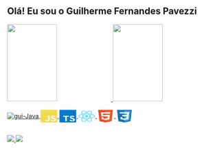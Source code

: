  ## Olá! Eu sou o Guilherme Fernandes Pavezzi

<div>
  <a href="https://github.com/guipavezzi">
  <img height="180em" width="48%" src="https://github-readme-stats.vercel.app/api?username=guipavezzi&show_icons=true&theme=dark&include_all_commits=true&count_private=true"/>
  <img height="180em" width="48%" src="https://github-readme-stats.vercel.app/api/top-langs/?username=guipavezzi&layout=compact&langs_count=7&theme=dark"/>
</div>

  
<div style="display: inline_block"><br>
  <img align="center" alt="gui-Java" height="40" width="40" src="https://cdn.jsdelivr.net/gh/devicons/devicon/icons/java/java-original-wordmark.svg"/>
  <img align="center" alt="gui-Js" height="30" width="40" src="https://raw.githubusercontent.com/devicons/devicon/master/icons/javascript/javascript-plain.svg">
  <img align="center" alt="gui-Ts" height="30" width="40" src="https://raw.githubusercontent.com/devicons/devicon/master/icons/typescript/typescript-plain.svg">
  <img align="center" alt="gui-React" height="30" width="40" src="https://raw.githubusercontent.com/devicons/devicon/master/icons/react/react-original.svg">
  <img align="center" alt="gui-HTML" height="30" width="40" src="https://raw.githubusercontent.com/devicons/devicon/master/icons/html5/html5-original.svg">
  <img align="center" alt="gui-CSS" height="30" width="40" src="https://raw.githubusercontent.com/devicons/devicon/master/icons/css3/css3-original.svg">
</div>
  
  ## 
  <div>
  <a href = "mailto:gui.pavezzi07@gmail.com"><img src="https://img.shields.io/badge/Gmail-D14836?style=for-the-badge&logo=gmail&logoColor=white" target="_blank"/>
  <a href="https://www.linkedin.com/in/guilherme-pavezzi-029361206/" target="_blank"><img src="https://img.shields.io/badge/-LinkedIn-%230077B5?style=for-the-badge&logo=linkedin&logoColor=white" target="_blank"/>
<div>
